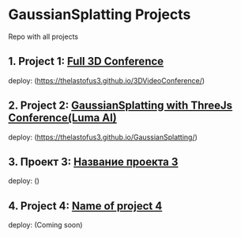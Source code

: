 # GaussianSplatting Projects

Repo with all projects

## 1. Project 1: [Full 3D Conference](https://github.com/thelastofus3/3DVideoConference)
deploy: (https://thelastofus3.github.io/3DVideoConference/)

## 2. Project 2: [GaussianSplatting with ThreeJs Conference(Luma AI)](https://github.com/thelastofus3/GaussianSplatting)
deploy: (https://thelastofus3.github.io/GaussianSplatting/)

## 3. Проект 3: [Название проекта 3](https://github.com/your-username/project3)
deploy: ()

## 4. Project 4: [Name of project 4](https://github.com/your-username/project4)
deploy: (Coming soon)
